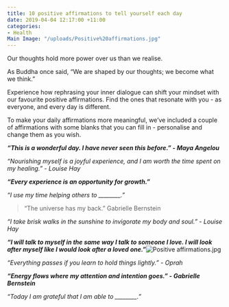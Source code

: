 ```yaml
---
title: 10 positive affirmations to tell yourself each day
date: 2019-04-04 12:17:00 +11:00
categories:
- Health
Main Image: "/uploads/Positive%20affirmations.jpg"
---
```


Our thoughts hold more power over us than we realise. 

As Buddha once said, “We are shaped by our thoughts; we become what we think.”

Experience how rephrasing your inner dialogue can shift your mindset with our favourite positive affirmations. Find the ones that resonate with you - as everyone, and every day is different. 

To make your daily affirmations more meaningful, we’ve included a couple of affirmations with some blanks that you can fill in - personalise and change them as you wish. 

***“This is a wonderful day. I have never seen this before.” - Maya Angelou***

*“Nourishing myself is a joyful experience, and I am worth the time spent on my healing.” - Louise Hay*

***“Every experience is an opportunity for growth.”***

*“I use my time helping others to ________.”*

> “The universe has my back.” 
Gabrielle Bernstein

*“I take brisk walks in the sunshine to invigorate my body and soul.” - Louise Hay*

***“I will talk to myself in the same way I talk to someone I love. I will look after myself like I would look after a loved one.”***![Positive affirmations.jpg](/uploads/Positive%20affirmations.jpg)

*“Everything passes if you learn to hold things lightly.” - Oprah*

***“Energy flows where my attention and intention goes.” - Gabrielle Bernstein***

*“Today I am grateful that I am able to ________.”*